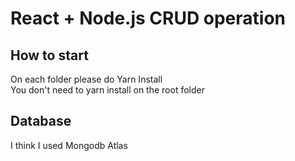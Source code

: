 # React + Node.js CRUD operation

## How to start
On each folder please do Yarn Install \
You don't need to yarn install on the root folder

## Database
I think I used Mongodb Atlas